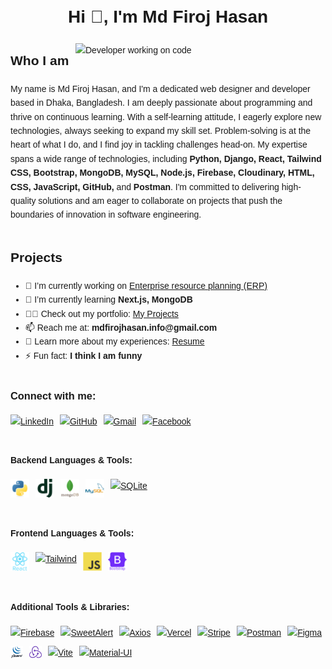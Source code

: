 <!DOCTYPE html>
<html lang="en">
<head>
  <meta charset="UTF-8" />
  <meta name="viewport" content="width=device-width, initial-scale=1.0"/>
  <title>Md Firoj Hasan - Web Developer</title>
  <link rel="icon" href="https://img.icons8.com/ios-filled/50/000000/developer.png" />
  <style>
    body {
      font-family: Arial, sans-serif;
      padding: 20px;
      line-height: 1.6;
    }

    img[align="right"] {
      margin-left: 20px;
    }

    .icon-grid {
      display: flex;
      flex-wrap: wrap;
      gap: 10px;
      max-width: 700px;
      margin-bottom: 20px;
    }

    .icon-grid a {
      flex: 1 0 45%;
      display: flex;
      justify-content: center;
      align-items: center;
      padding: 5px;
    }

    h1, h2, h3, h4 {
      margin-top: 30px;
    }

    @media (max-width: 500px) {
      .icon-grid a {
        flex: 1 0 100%;
      }

      img[align="right"] {
        display: block;
        float: none;
        margin: 0 auto;
        width: 100%;
      }
    }

    section {
      margin-bottom: 40px;
    }

    .icons {
      display: flex;
      flex-wrap: wrap;
      gap: 10px;
    }

    .icons a img {
      transition: transform 0.2s ease;
    }

    .icons a:hover img {
      transform: scale(1.1);
    }
  </style>
</head>
<body>

  <h1 align="center">Hi 👋, I'm Md Firoj Hasan</h1>

  <img align="right" width="400" loading="lazy" src="https://img.freepik.com/free-vector/coding-round-composition_1284-40752.jpg?size=626&ext=jpg&uid=R105874481&ga=GA1.2.1306731744.1686152424&semt=ais" alt="Developer working on code">

  <section>
    <h2>Who I am</h2>
    <p>
      My name is Md Firoj Hasan, and I'm a dedicated web designer and developer based in Dhaka, Bangladesh.
      I am deeply passionate about programming and thrive on continuous learning. With a self-learning attitude, I eagerly explore new technologies, always seeking to expand my skill set.
      Problem-solving is at the heart of what I do, and I find joy in tackling challenges head-on.
      My expertise spans a wide range of technologies, including <strong>Python, Django, React, Tailwind CSS, Bootstrap, MongoDB, MySQL, Node.js, Firebase, Cloudinary, HTML, CSS, JavaScript, GitHub,</strong> and <strong>Postman</strong>.
      I'm committed to delivering high-quality solutions and am eager to collaborate on projects that push the boundaries of innovation in software engineering.
    </p>
  </section>
  <section>
    <h2>Projects</h2>
    <ul>
      <li>🔭 I’m currently working on <a href="#">Enterprise resource planning (ERP)</a></li>
      <li>🌱 I’m currently learning <strong>Next.js, MongoDB</strong></li>
      <li>👨‍💻 Check out my portfolio: <a href="https://grand-starlight-c8411f.netlify.app/">My Projects</a></li>
      <li>📫 Reach me at: <strong>mdfirojhasan.info@gmail.com</strong></li>
      <li>📄 Learn more about my experiences: <a href="https://drive.google.com/file/d/1mRYfiF0yMvXAfVz4Z-6_ordiASVzY_2u/view?usp=sharing">Resume</a></li>
      <li>⚡ Fun fact: <strong>I think I am funny</strong></li>
    </ul>
  </section>

  <section>
    <h3>Connect with me:</h3>
    <div class="icons">
      <a href="https://www.linkedin.com/in/mdfirojhasan/" target="_blank" aria-label="LinkedIn"><img src="https://img.icons8.com/color/48/000000/linkedin.png" alt="LinkedIn" width="30"/></a>
      <a href="https://github.com/mdfirojhasan" target="_blank" aria-label="GitHub"><img src="https://img.icons8.com/ios-glyphs/30/github.png" alt="GitHub" width="30"/></a>
      <a href="mailto:mdfirojhasan.info@gmail.com" target="_blank" aria-label="Gmail"><img src="https://img.icons8.com/material-outlined/24/000000/new-post.png" alt="Gmail" width="30"/></a>
      <a href="https://www.facebook.com/mdfirojhasan" target="_blank" aria-label="Facebook"><img src="https://img.icons8.com/ios-filled/50/000000/facebook.png" alt="Facebook" width="30"/></a>
    </div>
  </section>

  <section>
    <h4>Backend Languages & Tools:</h4>
    <div class="icons">
      <a href="https://www.python.org/" target="_blank"><img src="https://raw.githubusercontent.com/devicons/devicon/master/icons/python/python-original.svg" alt="Python" width="30"/></a>
      <a href="https://www.djangoproject.com/" target="_blank"><img src="https://raw.githubusercontent.com/devicons/devicon/master/icons/django/django-plain.svg" alt="Django" width="30"/></a>
      <a href="https://www.mongodb.com/" target="_blank"><img src="https://raw.githubusercontent.com/devicons/devicon/master/icons/mongodb/mongodb-original-wordmark.svg" alt="MongoDB" width="30"/></a>
      <a href="https://www.mysql.com/" target="_blank"><img src="https://raw.githubusercontent.com/devicons/devicon/master/icons/mysql/mysql-original-wordmark.svg" alt="MySQL" width="30"/></a>
      <a href="https://www.sqlite.org/" target="_blank"><img src="https://www.vectorlogo.zone/logos/sqlite/sqlite-icon.svg" alt="SQLite" width="30"/></a>
    </div>
  </section>
  <section>
    <h4>Frontend Languages & Tools:</h4>
    <div class="icons">
      <a href="https://reactjs.org/" target="_blank"><img src="https://raw.githubusercontent.com/devicons/devicon/master/icons/react/react-original-wordmark.svg" alt="React" width="30"/></a>
      <a href="https://tailwindcss.com/" target="_blank"><img src="https://www.vectorlogo.zone/logos/tailwindcss/tailwindcss-icon.svg" alt="Tailwind" width="30"/></a>
      <a href="https://developer.mozilla.org/en-US/docs/Web/JavaScript" target="_blank"><img src="https://raw.githubusercontent.com/devicons/devicon/master/icons/javascript/javascript-original.svg" alt="JavaScript" width="30"/></a>
      <a href="https://getbootstrap.com/" target="_blank"><img src="https://raw.githubusercontent.com/devicons/devicon/master/icons/bootstrap/bootstrap-plain-wordmark.svg" alt="Bootstrap" width="30"/></a>
    </div>
  </section>
  <section>
    <h4>Additional Tools & Libraries:</h4>
    <div class="icons">
      <a href="https://firebase.google.com/" target="_blank"><img src="https://www.vectorlogo.zone/logos/firebase/firebase-icon.svg" alt="Firebase" width="20"/></a>
      <a href="https://sweetalert2.github.io/" target="_blank"><img src="https://sweetalert2.github.io/images/SweetAlert2.png" alt="SweetAlert" width="20"/></a>
      <a href="https://axios-http.com/" target="_blank"><img src="https://axios-http.com/assets/logo.svg" alt="Axios" width="20"/></a>
      <a href="https://vercel.com/" target="_blank"><img src="https://www.vectorlogo.zone/logos/vercel/vercel-icon.svg" alt="Vercel" width="20"/></a>
      <a href="https://stripe.com/" target="_blank"><img src="https://cdn.jsdelivr.net/npm/simple-icons@v5/icons/stripe.svg" alt="Stripe" width="20"/></a>
      <a href="https://www.postman.com/" target="_blank"><img src="https://www.vectorlogo.zone/logos/getpostman/getpostman-icon.svg" alt="Postman" width="20"/></a>
      <a href="https://www.figma.com/" target="_blank"><img src="https://www.vectorlogo.zone/logos/figma/figma-icon.svg" alt="Figma" width="20"/></a>
      <a href="https://jquery.com/" target="_blank"><img src="https://raw.githubusercontent.com/devicons/devicon/master/icons/jquery/jquery-original-wordmark.svg" alt="jQuery" width="20"/></a>
      <a href="https://redux.js.org/" target="_blank"><img src="https://raw.githubusercontent.com/devicons/devicon/master/icons/redux/redux-original.svg" alt="Redux" width="20"/></a>
      <a href="https://vitejs.dev/" target="_blank"><img src="https://vitejs.dev/logo.svg" alt="Vite" width="20"/></a>
      <a href="https://mui.com/" target="_blank"><img src="https://mui.com/static/logo.png" alt="Material-UI" width="20"/></a>
    </div>
  </section>
</body>
</html>
